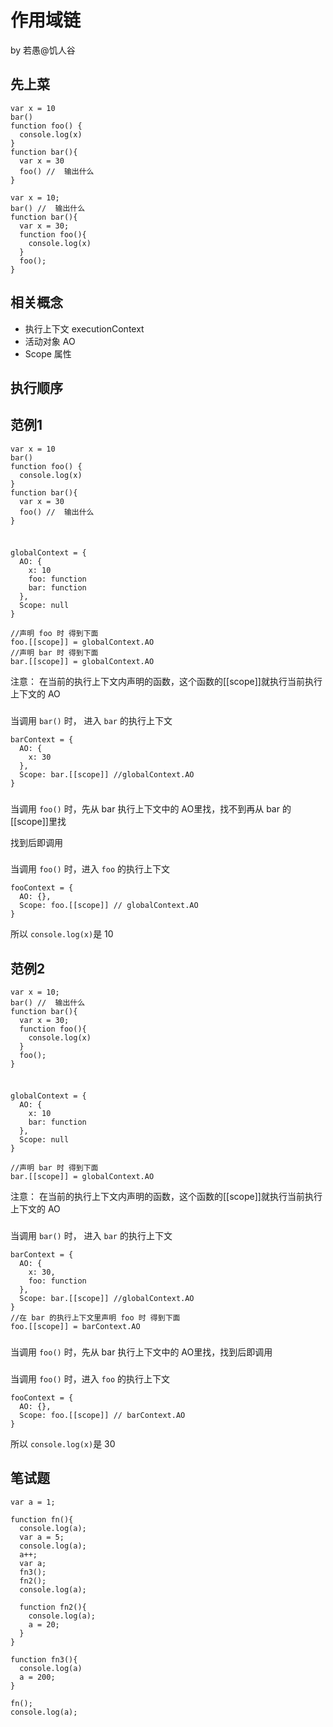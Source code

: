 # 作用域链
by 若愚@饥人谷

## 先上菜

```
var x = 10
bar()
function foo() {
  console.log(x)
}
function bar(){
  var x = 30
  foo() //  输出什么
}

```
```
var x = 10;
bar() //  输出什么
function bar(){
  var x = 30;
  function foo(){
    console.log(x)
  }
  foo();
}

```

## 相关概念
- 执行上下文 executionContext
- 活动对象 AO
- Scope 属性

## 执行顺序

## 范例1
```
var x = 10
bar()
function foo() {
  console.log(x)
}
function bar(){
  var x = 30
  foo() //  输出什么
}

```
### 

```

globalContext = {
  AO: {
    x: 10
    foo: function
    bar: function
  },
  Scope: null
}

//声明 foo 时 得到下面
foo.[[scope]] = globalContext.AO
//声明 bar 时 得到下面
bar.[[scope]] = globalContext.AO

```
注意： 在当前的执行上下文内声明的函数，这个函数的[[scope]]就执行当前执行上下文的 AO

### 
当调用 `bar()` 时， 进入 `bar` 的执行上下文 
```
barContext = {
  AO: {
    x: 30
  },
  Scope: bar.[[scope]] //globalContext.AO
}
```

###
当调用 `foo()` 时，先从 bar 执行上下文中的 AO里找，找不到再从 bar 的 [[scope]]里找

找到后即调用

### 
当调用 `foo()` 时，进入 `foo` 的执行上下文
``` 
fooContext = {
  AO: {},
  Scope: foo.[[scope]] // globalContext.AO
}

```
所以 `console.log(x)`是 10

## 范例2
```
var x = 10;
bar() //  输出什么
function bar(){
  var x = 30;
  function foo(){
    console.log(x)
  }
  foo();
}

```
### 

```

globalContext = {
  AO: {
    x: 10
    bar: function
  },
  Scope: null
}

//声明 bar 时 得到下面
bar.[[scope]] = globalContext.AO

```
注意： 在当前的执行上下文内声明的函数，这个函数的[[scope]]就执行当前执行上下文的 AO

### 
当调用 `bar()` 时， 进入 `bar` 的执行上下文 
```
barContext = {
  AO: {
    x: 30,
    foo: function
  },
  Scope: bar.[[scope]] //globalContext.AO
}
//在 bar 的执行上下文里声明 foo 时 得到下面
foo.[[scope]] = barContext.AO
```

###
当调用 `foo()` 时，先从 bar 执行上下文中的 AO里找，找到后即调用

### 
当调用 `foo()` 时，进入 `foo` 的执行上下文
``` 
fooContext = {
  AO: {},
  Scope: foo.[[scope]] // barContext.AO
}

```
所以 `console.log(x)`是 30


## 笔试题

```
var a = 1;

function fn(){
  console.log(a); 
  var a = 5;
  console.log(a);  
  a++;
  var a;
  fn3();
  fn2();
  console.log(a);

  function fn2(){
    console.log(a); 
    a = 20;
  }
}

function fn3(){
  console.log(a)
  a = 200;
}

fn();
console.log(a); 

```













